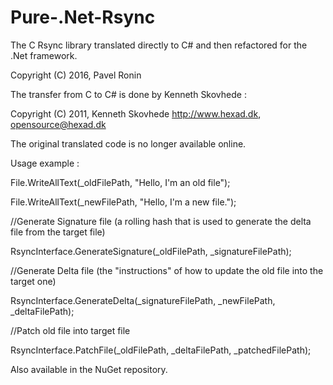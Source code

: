 # Pure-.Net-Rsync
The C Rsync library translated directly to C# and then refactored for the .Net framework.

Copyright (C) 2016, Pavel Ronin

The transfer from C to C# is done by Kenneth Skovhede :

Copyright (C) 2011, Kenneth Skovhede
http://www.hexad.dk, opensource@hexad.dk

The original translated code is no longer available online.



Usage example :

File.WriteAllText(_oldFilePath, "Hello, I'm an old file");

File.WriteAllText(_newFilePath, "Hello, I'm a new file.");


//Generate Signature file (a rolling hash that is used to generate the delta file from the target file)

RsyncInterface.GenerateSignature(_oldFilePath, _signatureFilePath);

//Generate Delta file (the "instructions" of how to update the old file into the target one)

RsyncInterface.GenerateDelta(_signatureFilePath, _newFilePath, _deltaFilePath);

//Patch old file into target file

RsyncInterface.PatchFile(_oldFilePath, _deltaFilePath, _patchedFilePath);

Also available in the NuGet repository.
